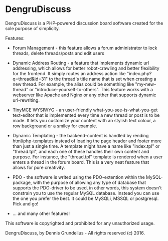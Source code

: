 # DengruDiscuss
DengruDiscuss is a PHP-powered discussion board software created for the sole purpose of simplicity.

Features:
* Forum Management - this feature allows a forum administrator to lock threads, delete threads/posts and edit users

* Dynamic Address Routing - a feature that implements dynamic url addressing, which allows for better robot-crawling and better flexibility for the frontend. It simply routes an address action like "index.php?q=thread&id=31" to the thread's title name that is set when creating a new thread. For example, the alias could be something like "my-new-thread" or "introduce-yourself-to-others". This feature works with a webserver like Apache and Nginx or any other that supports dynamic url-rewriting.

* TinyMCE WYSIWYG - an user-friendly what-you-see-is-what-you-get text-editor that is implemented every time a new thread or post is to be made. It lets you customize your content with an stylish text colour, a row background or a smiley for example.

* Dynamic Templating - the backend-content is handled by rending html/php-templates instead of loading the page header and footer more than just a single time. A template might have a name like "index.tpl" or "thread.tpl", and each one of these handles their own content and purpose. For instance, the "thread.tpl" template is rendered when a user enters a thread in the forum board. This is a very neat feature that allows for pure creativity.

* PDO - the software is writed using the PDO-extention within the MySQL-package, with the purpose of allowing any type of database that supports the PDO-driver to be used, in other words, this system doesn't constrain you to use the regular MySQL database. Instead you can use the one you prefer the best. It could be MySQLi, MSSQL or postgresql. Pick and go!

* ... and many other features!


This software is copyrighted and prohibited for any unauthorized usage.

DengruDiscuss, by Dennis Grundelius - All rights reserved (c) 2016.
